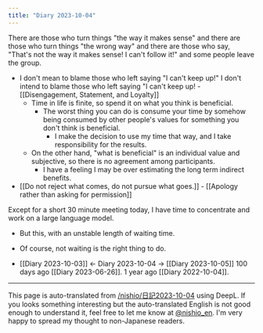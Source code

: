 ```yaml
---
title: "Diary 2023-10-04"
---
```



There are those who turn things "the way it makes sense" and there are those who turn things "the wrong way" and there are those who say, "That's not the way it makes sense! I can't follow it!" and some people leave the group.
- I don't mean to blame those who left saying "I can't keep up!" I don't intend to blame those who left saying "I can't keep up!
        - [[Disengagement, Statement, and Loyalty]]
    - Time in life is finite, so spend it on what you think is beneficial.
        - The worst thing you can do is consume your time by somehow being consumed by other people's values for something you don't think is beneficial.
            - I make the decision to use my time that way, and I take responsibility for the results.
    - On the other hand, "what is beneficial" is an individual value and subjective, so there is no agreement among participants.
        - I have a feeling I may be over estimating the long term indirect benefits.
- [[Do not reject what comes, do not pursue what goes.]]
        - [[Apology rather than asking for permission]]


Except for a short 30 minute meeting today, I have time to concentrate and work on a large language model.
- But this, with an unstable length of waiting time.
- Of course, not waiting is the right thing to do.

- [[Diary 2023-10-03]] ← Diary 2023-10-04 → [[Diary 2023-10-05]]
100 days ago [[Diary 2023-06-26]].
1 year ago [[Diary 2022-10-04]].
---
This page is auto-translated from [/nishio/日記2023-10-04](https://scrapbox.io/nishio/日記2023-10-04) using DeepL. If you looks something interesting but the auto-translated English is not good enough to understand it, feel free to let me know at [@nishio_en](https://twitter.com/nishio_en). I'm very happy to spread my thought to non-Japanese readers.